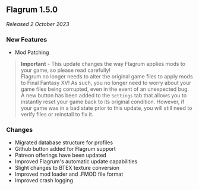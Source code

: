 ## Flagrum 1.5.0

_Released 2 October 2023_

### New Features

- Mod Patching

> **Important** - This update changes the way Flagrum applies mods to your game, so please read carefully!   
> Flagrum no longer needs to alter the original game files to apply mods to Final Fantasy XV! As such, you no longer need to worry about your game files being corrupted, even in the event of an unexpected bug. A new button has been added to the `Settings` tab that allows you to instantly reset your game back to its original condition. However, if your game was in a bad state prior to this update, you will still need to verify files or reinstall to fix it.

### Changes

- Migrated database structure for profiles
- Github button added for Flagrum support
- Patreon offerings have been updated 
- Improved Flagrum's automatic update capabilities 
- Slight changes to BTEX texture conversion
- Improved mod loader and .FMOD file format 
- Improved crash logging


